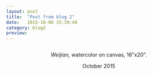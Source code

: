 ```yaml
---
layout: post
title:  "Post from blog 2"
date:   2015-10-06 15:39:40
category: blog2
preview: 
---
```

<center>
<img src =""><br>

<i>Weijian,</i> watercolor on canvas, 16"x20".

October 2015
</center>
